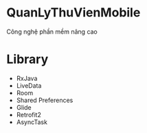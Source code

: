 # QuanLyThuVienMobile
Công nghệ phần mềm nâng cao
<h1>Library</h1>
<ul>
  <li>RxJava</li>
  <li>LiveData</li>
  <li>Room</li>
  <li>Shared Preferences</li>
  <li>Glide</li>
  <li>Retrofit2</li>
  <li>AsyncTask</li>
</ul>
